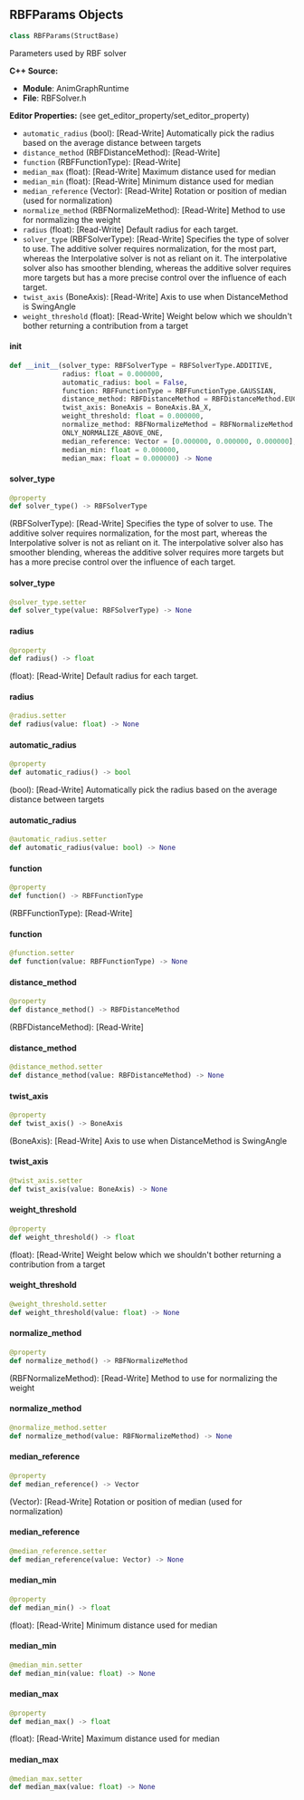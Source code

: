 ## RBFParams Objects

```python
class RBFParams(StructBase)
```

Parameters used by RBF solver

**C++ Source:**

- **Module**: AnimGraphRuntime
- **File**: RBFSolver.h

**Editor Properties:** (see get_editor_property/set_editor_property)

- ``automatic_radius`` (bool):  [Read-Write] Automatically pick the radius based on the average distance between targets
- ``distance_method`` (RBFDistanceMethod):  [Read-Write]
- ``function`` (RBFFunctionType):  [Read-Write]
- ``median_max`` (float):  [Read-Write] Maximum distance used for median
- ``median_min`` (float):  [Read-Write] Minimum distance used for median
- ``median_reference`` (Vector):  [Read-Write] Rotation or position of median (used for normalization)
- ``normalize_method`` (RBFNormalizeMethod):  [Read-Write] Method to use for normalizing the weight
- ``radius`` (float):  [Read-Write] Default radius for each target.
- ``solver_type`` (RBFSolverType):  [Read-Write] Specifies the type of solver to use. The additive solver requires normalization, for the
                most part, whereas the Interpolative solver is not as reliant on it. The interpolative
                solver also has smoother blending, whereas the additive solver requires more targets but
                has a more precise control over the influence of each target.
- ``twist_axis`` (BoneAxis):  [Read-Write] Axis to use when DistanceMethod is SwingAngle
- ``weight_threshold`` (float):  [Read-Write] Weight below which we shouldn't bother returning a contribution from a target

<a id="unreal.RBFParams.__init__"></a>

#### __init__

```python
def __init__(solver_type: RBFSolverType = RBFSolverType.ADDITIVE,
             radius: float = 0.000000,
             automatic_radius: bool = False,
             function: RBFFunctionType = RBFFunctionType.GAUSSIAN,
             distance_method: RBFDistanceMethod = RBFDistanceMethod.EUCLIDEAN,
             twist_axis: BoneAxis = BoneAxis.BA_X,
             weight_threshold: float = 0.000000,
             normalize_method: RBFNormalizeMethod = RBFNormalizeMethod.
             ONLY_NORMALIZE_ABOVE_ONE,
             median_reference: Vector = [0.000000, 0.000000, 0.000000],
             median_min: float = 0.000000,
             median_max: float = 0.000000) -> None
```

<a id="unreal.RBFParams.solver_type"></a>

#### solver_type

```python
@property
def solver_type() -> RBFSolverType
```

(RBFSolverType):  [Read-Write] Specifies the type of solver to use. The additive solver requires normalization, for the
              most part, whereas the Interpolative solver is not as reliant on it. The interpolative
              solver also has smoother blending, whereas the additive solver requires more targets but
              has a more precise control over the influence of each target.

<a id="unreal.RBFParams.solver_type"></a>

#### solver_type

```python
@solver_type.setter
def solver_type(value: RBFSolverType) -> None
```

<a id="unreal.RBFParams.radius"></a>

#### radius

```python
@property
def radius() -> float
```

(float):  [Read-Write] Default radius for each target.

<a id="unreal.RBFParams.radius"></a>

#### radius

```python
@radius.setter
def radius(value: float) -> None
```

<a id="unreal.RBFParams.automatic_radius"></a>

#### automatic_radius

```python
@property
def automatic_radius() -> bool
```

(bool):  [Read-Write] Automatically pick the radius based on the average distance between targets

<a id="unreal.RBFParams.automatic_radius"></a>

#### automatic_radius

```python
@automatic_radius.setter
def automatic_radius(value: bool) -> None
```

<a id="unreal.RBFParams.function"></a>

#### function

```python
@property
def function() -> RBFFunctionType
```

(RBFFunctionType):  [Read-Write]

<a id="unreal.RBFParams.function"></a>

#### function

```python
@function.setter
def function(value: RBFFunctionType) -> None
```

<a id="unreal.RBFParams.distance_method"></a>

#### distance_method

```python
@property
def distance_method() -> RBFDistanceMethod
```

(RBFDistanceMethod):  [Read-Write]

<a id="unreal.RBFParams.distance_method"></a>

#### distance_method

```python
@distance_method.setter
def distance_method(value: RBFDistanceMethod) -> None
```

<a id="unreal.RBFParams.twist_axis"></a>

#### twist_axis

```python
@property
def twist_axis() -> BoneAxis
```

(BoneAxis):  [Read-Write] Axis to use when DistanceMethod is SwingAngle

<a id="unreal.RBFParams.twist_axis"></a>

#### twist_axis

```python
@twist_axis.setter
def twist_axis(value: BoneAxis) -> None
```

<a id="unreal.RBFParams.weight_threshold"></a>

#### weight_threshold

```python
@property
def weight_threshold() -> float
```

(float):  [Read-Write] Weight below which we shouldn't bother returning a contribution from a target

<a id="unreal.RBFParams.weight_threshold"></a>

#### weight_threshold

```python
@weight_threshold.setter
def weight_threshold(value: float) -> None
```

<a id="unreal.RBFParams.normalize_method"></a>

#### normalize_method

```python
@property
def normalize_method() -> RBFNormalizeMethod
```

(RBFNormalizeMethod):  [Read-Write] Method to use for normalizing the weight

<a id="unreal.RBFParams.normalize_method"></a>

#### normalize_method

```python
@normalize_method.setter
def normalize_method(value: RBFNormalizeMethod) -> None
```

<a id="unreal.RBFParams.median_reference"></a>

#### median_reference

```python
@property
def median_reference() -> Vector
```

(Vector):  [Read-Write] Rotation or position of median (used for normalization)

<a id="unreal.RBFParams.median_reference"></a>

#### median_reference

```python
@median_reference.setter
def median_reference(value: Vector) -> None
```

<a id="unreal.RBFParams.median_min"></a>

#### median_min

```python
@property
def median_min() -> float
```

(float):  [Read-Write] Minimum distance used for median

<a id="unreal.RBFParams.median_min"></a>

#### median_min

```python
@median_min.setter
def median_min(value: float) -> None
```

<a id="unreal.RBFParams.median_max"></a>

#### median_max

```python
@property
def median_max() -> float
```

(float):  [Read-Write] Maximum distance used for median

<a id="unreal.RBFParams.median_max"></a>

#### median_max

```python
@median_max.setter
def median_max(value: float) -> None
```

<a id="unreal.AnimNode_PoseSnapshot"></a>